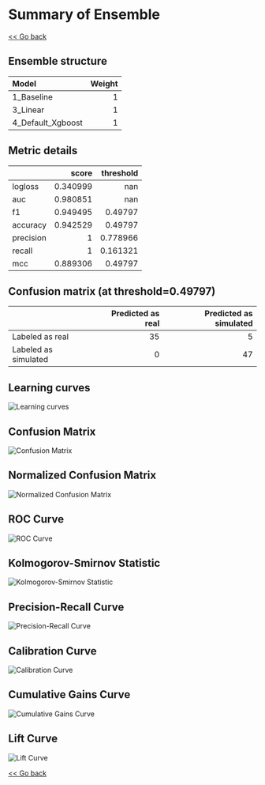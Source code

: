 # Summary of Ensemble

[<< Go back](../README.md)


## Ensemble structure
| Model             |   Weight |
|:------------------|---------:|
| 1_Baseline        |        1 |
| 3_Linear          |        1 |
| 4_Default_Xgboost |        1 |

## Metric details
|           |    score |   threshold |
|:----------|---------:|------------:|
| logloss   | 0.340999 |  nan        |
| auc       | 0.980851 |  nan        |
| f1        | 0.949495 |    0.49797  |
| accuracy  | 0.942529 |    0.49797  |
| precision | 1        |    0.778966 |
| recall    | 1        |    0.161321 |
| mcc       | 0.889306 |    0.49797  |


## Confusion matrix (at threshold=0.49797)
|                      |   Predicted as real |   Predicted as simulated |
|:---------------------|--------------------:|-------------------------:|
| Labeled as real      |                  35 |                        5 |
| Labeled as simulated |                   0 |                       47 |

## Learning curves
![Learning curves](learning_curves.png)
## Confusion Matrix

![Confusion Matrix](confusion_matrix.png)


## Normalized Confusion Matrix

![Normalized Confusion Matrix](confusion_matrix_normalized.png)


## ROC Curve

![ROC Curve](roc_curve.png)


## Kolmogorov-Smirnov Statistic

![Kolmogorov-Smirnov Statistic](ks_statistic.png)


## Precision-Recall Curve

![Precision-Recall Curve](precision_recall_curve.png)


## Calibration Curve

![Calibration Curve](calibration_curve_curve.png)


## Cumulative Gains Curve

![Cumulative Gains Curve](cumulative_gains_curve.png)


## Lift Curve

![Lift Curve](lift_curve.png)



[<< Go back](../README.md)
